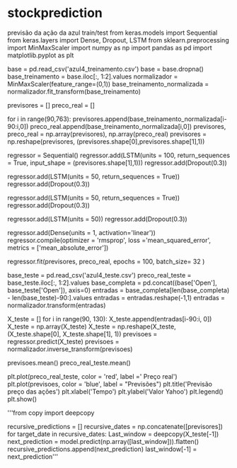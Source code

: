 # stockprediction
 previsão da ação da azul train/test
from keras.models import Sequential
from keras.layers import Dense, Dropout, LSTM
from sklearn.preprocessing import MinMaxScaler
import numpy as np
import pandas as pd
import matplotlib.pyplot as plt

base = pd.read_csv('azul4_treinamento.csv')
base = base.dropna()
base_treinamento = base.iloc[:, 1:2].values
normalizador = MinMaxScaler(feature_range=(0,1))
base_treinamento_normalizada = normalizador.fit_transform(base_treinamento)


previsores = []
preco_real = []

for i in range(90,763):
    previsores.append(base_treinamento_normalizada[i-90:i,0])
    preco_real.append(base_treinamento_normalizada[i,0])
previsores, preco_real = np.array(previsores), np.array(preco_real)
previsores = np.reshape(previsores, (previsores.shape[0],previsores.shape[1],1))

regressor = Sequential()
regressor.add(LSTM(units = 100, return_sequences = True, input_shape = (previsores.shape[1],1)))
regressor.add(Dropout(0.3))

regressor.add(LSTM(units = 50, return_sequences = True))
regressor.add(Dropout(0.3))

regressor.add(LSTM(units = 50, return_sequences = True))
regressor.add(Dropout(0.3))

regressor.add(LSTM(units = 50))
regressor.add(Dropout(0.3))

regressor.add(Dense(units = 1, activation='linear'))
regressor.compile(optimizer = 'rmsprop', loss ='mean_squared_error',
                  metrics = ['mean_absolute_error'])

regressor.fit(previsores, preco_real, epochs = 100, batch_size= 32 )

base_teste = pd.read_csv('azul4_teste.csv')
preco_real_teste = base_teste.iloc[:, 1:2].values
base_completa = pd.concat((base['Open'], base_teste['Open']), axis=0)
entradas = base_completa[len(base_completa) - len(base_teste)-90:].values
entradas = entradas.reshape(-1,1)
entradas = normalizador.transform(entradas)

X_teste = []
for i in range(90, 130):
    X_teste.append(entradas[i-90:i, 0])
X_teste = np.array(X_teste)
X_teste = np.reshape(X_teste, (X_teste.shape[0], X_teste.shape[1], 1))
previsoes = regressor.predict(X_teste)
previsoes = normalizador.inverse_transform(previsoes)

previsoes.mean()
preco_real_teste.mean()

plt.plot(preco_real_teste, color = 'red', label =' Preço real')
plt.plot(previsoes, color = 'blue', label = "Previsões")
plt.title('Previsão preço das ações')
plt.xlabel('Tempo')
plt.ylabel('Valor Yahoo')
plt.legend()
plt.show()

'''from copy import deepcopy

recursive_predictions = []
recursive_dates = np.concatenate([previsores])
for target_date in recursive_dates:
  Last_window = deepcopy(X_teste[-1])
  next_prediction = model.predict(np.array([last_window])).flatten()
  recursive_predictions.append(next_prediction)
  last_window[-1] = next_prediction'''
